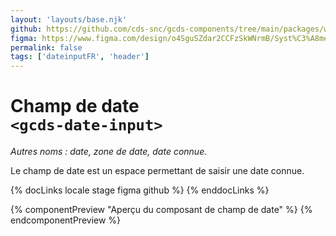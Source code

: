 ```yaml
---
layout: 'layouts/base.njk'
github: https://github.com/cds-snc/gcds-components/tree/main/packages/web/src/components/gcds-date-input
figma: https://www.figma.com/design/o4SguSZdar2CCFzSkWNrmB/Syst%C3%A8me-de-design-GC?node-id=851-3247&node-type=canvas&t=Us7CENqCQWbKIk7H-0
permalink: false
tags: ['dateinputFR', 'header']
---
```


# Champ de date <br>`<gcds-date-input>`

_Autres noms : date, zone de date, date connue._

Le champ de date est un espace permettant de saisir une date connue.

{% docLinks locale stage figma github %}
{% enddocLinks %}

{% componentPreview "Aperçu du composant de champ de date" %}
<gcds-date-input format="full" legend="Légende" name="example-default" lang="fr" hint="Le jour peut être composé de 1 ou 2 chiffres. L’année doit inclure 4 chiffres.">
</gcds-date-input>
<gcds-date-input format="compact" legend="Légende" name="example-default" lang="fr" hint="L’année doit inclure 4 chiffres.">
</gcds-date-input>
{% endcomponentPreview %}
